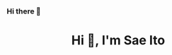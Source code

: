 ### Hi there 👋 
<h1 align="center">Hi 👋, I'm Sae Ito</h1>
<!--
**sae-github/sae-github** is a ✨ _special_ ✨ repository because its `README.md` (this file) appears on your GitHub profile.

Here are some ideas to get you started:

- 🔭 I’m currently working on ...
- 🌱 I’m currently learning ...
- 👯 I’m looking to collaborate on ...
- 🤔 I’m looking for help with ...
- 💬 Ask me about ...
- 📫 How to reach me: ...
- 😄 Pronouns: ...
- ⚡ Fun fact: ...
-->

[![Stats](https://github-readme-stats.vercel.app/api?username=sae-github&count_private=true&show_icons=true)](https://github.com/sae-github)

[![Langs](https://github-readme-stats.vercel.app/api/top-langs/?username=sae-github&layout=compact)](https://github.com/sae-github)
